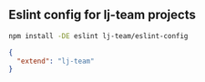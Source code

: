 ## Eslint config for lj-team projects

```bash
npm install -DE eslint lj-team/eslint-config
```

```json
{
  "extend": "lj-team"
}
```
